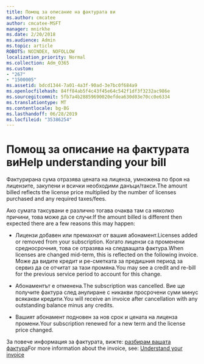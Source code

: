 ```yaml
---
title: Помощ за описание на фактурата ви
ms.author: cmcatee
author: cmcatee-MSFT
manager: mnirkhe
ms.date: 2/20/2018
ms.audience: Admin
ms.topic: article
ROBOTS: NOINDEX, NOFOLLOW
localization_priority: Normal
ms.collection: Adm_O365
ms.custom:
- "267"
- "1500005"
ms.assetid: bdcd1344-7a01-4a3f-90ad-3e7bc0f684a9
ms.openlocfilehash: 84ff84ab5f4c43f45e64c542f1df3f3232ac986e
ms.sourcegitcommit: 5fb7a4b28859690020efdea630d03e70cc0e6334
ms.translationtype: MT
ms.contentlocale: bg-BG
ms.lasthandoff: 06/28/2019
ms.locfileid: "35386254"
---
```

# <a name="help-understanding-your-bill"></a><span data-ttu-id="28b45-102">Помощ за описание на фактурата ви</span><span class="sxs-lookup"><span data-stu-id="28b45-102">Help understanding your bill</span></span>

<span data-ttu-id="28b45-103">Фактурирана сума отразява цената на лиценза, умножена по броя на лицензите, закупени и всички необходими данъци/такси.</span><span class="sxs-lookup"><span data-stu-id="28b45-103">The amount billed reflects the license price multiplied by the number of licenses purchased and any required taxes/fees.</span></span>
  
<span data-ttu-id="28b45-104">Ако сумата таксувани е различно тогава очаква там са няколко причини, това може да се случи:</span><span class="sxs-lookup"><span data-stu-id="28b45-104">If the amount billed is different then expected there are a few reasons this may happen:</span></span>
  
- <span data-ttu-id="28b45-105">Лицензи добавен или премахнат от вашия абонамент.</span><span class="sxs-lookup"><span data-stu-id="28b45-105">Licenses added or removed from your subscription.</span></span> <span data-ttu-id="28b45-106">Когато лицензи са променени средносрочния, това се отразява на следващата фактура.</span><span class="sxs-lookup"><span data-stu-id="28b45-106">When licenses are changed mid-term, this is reflected on the following invoice.</span></span> <span data-ttu-id="28b45-107">Може да видите кредит и ре-сметката за предишния период за сервиз да се отчитат за тази промяна.</span><span class="sxs-lookup"><span data-stu-id="28b45-107">You may see a credit and re-bill for the previous service period to account for this change.</span></span>

- <span data-ttu-id="28b45-108">Абонаментът е отменена.</span><span class="sxs-lookup"><span data-stu-id="28b45-108">The subscription was cancelled.</span></span> <span data-ttu-id="28b45-109">Вие ще получите фактура след анулиране с никакви просрочени суми минус всякакви кредити.</span><span class="sxs-lookup"><span data-stu-id="28b45-109">You will receive an invoice after cancellation with any outstanding balance minus any credits.</span></span>

- <span data-ttu-id="28b45-110">Вашият абонамент подновен за нов срок и цената на лиценза промени.</span><span class="sxs-lookup"><span data-stu-id="28b45-110">Your subscription renewed for a new term and the license price changed.</span></span>

<span data-ttu-id="28b45-111">За повече информация за фактурата, вижте: [разбирам вашата фактура](https://support.office.com/article/0724b428-fb59-4962-8c37-6674166d7507)</span><span class="sxs-lookup"><span data-stu-id="28b45-111">For more information about the invoice, see: [Understand your invoice](https://support.office.com/article/0724b428-fb59-4962-8c37-6674166d7507)</span></span>
  